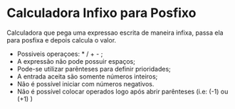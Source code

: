 # Calculadora Infixo para Posfixo

Calculadora que pega uma expressao escrita de maneira infixa, passa ela para posfixa e depois calcula o valor.
- Possiveis operaçoes: * / + - ;
- A expressão não pode possuir espaços;
- Pode-se utilizar parênteses para definir prioridades;
- A entrada aceita são somente números inteiros;
- Não é possível iniciar com números negativos.
- Não é possível colocar operados logo após abrir parênteses  (i.e: (-1) ou (+1) )
